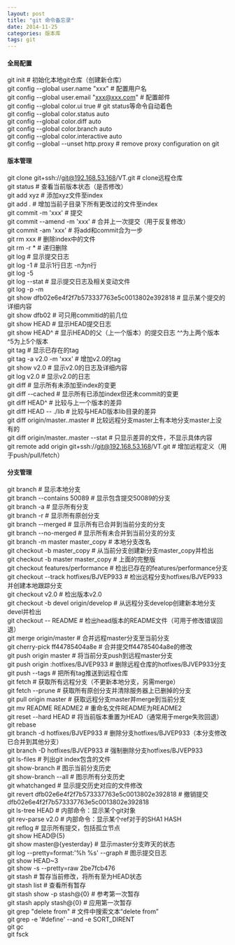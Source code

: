```yaml
---
layout: post
title: "git 命令备忘录"
date: 2014-11-25
categories: 版本库
tags: git
---
```


#### 全局配置
git init                                                  # 初始化本地git仓库（创建新仓库）<br/>
git config --global user.name "xxx"                       # 配置用户名<br/>
git config --global user.email "xxx@xxx.com"              # 配置邮件<br/>
git config --global color.ui true                         # git status等命令自动着色<br/>
git config --global color.status auto<br/>
git config --global color.diff auto<br/>
git config --global color.branch auto<br/>
git config --global color.interactive auto<br/>
git config --global --unset http.proxy                    # remove  proxy configuration on git<br/>

#### 版本管理
git clone git+ssh://git@192.168.53.168/VT.git             # clone远程仓库<br/>
git status                                                # 查看当前版本状态（是否修改）<br/>
git add xyz                                               # 添加xyz文件至index<br/>
git add .                                                 # 增加当前子目录下所有更改过的文件至index<br/>
git commit -m 'xxx'                                       # 提交<br/>
git commit --amend -m 'xxx'                               # 合并上一次提交（用于反复修改）<br/>
git commit -am 'xxx'                                      # 将add和commit合为一步<br/>
git rm xxx                                                # 删除index中的文件<br/>
git rm -r *                                               # 递归删除<br/>
git log                                                   # 显示提交日志<br/>
git log -1                                                # 显示1行日志 -n为n行<br/>
git log -5<br/>
git log --stat                                            # 显示提交日志及相关变动文件<br/>
git log -p -m<br/>
git show dfb02e6e4f2f7b573337763e5c0013802e392818         # 显示某个提交的详细内容<br/>
git show dfb02                                            # 可只用commitid的前几位<br/>
git show HEAD                                             # 显示HEAD提交日志<br/>
git show HEAD^                                            # 显示HEAD的父（上一个版本）的提交日志 ^^为上两个版本 ^5为上5个版本<br/>
git tag                                                   # 显示已存在的tag<br/>
git tag -a v2.0 -m 'xxx'                                  # 增加v2.0的tag<br/>
git show v2.0                                             # 显示v2.0的日志及详细内容<br/>
git log v2.0                                              # 显示v2.0的日志<br/>
git diff                                                  # 显示所有未添加至index的变更<br/>
git diff --cached                                         # 显示所有已添加index但还未commit的变更<br/>
git diff HEAD^                                            # 比较与上一个版本的差异<br/>
git diff HEAD -- ./lib                                    # 比较与HEAD版本lib目录的差异<br/>
git diff origin/master..master                            # 比较远程分支master上有本地分支master上没有的<br/>
git diff origin/master..master --stat                     # 只显示差异的文件，不显示具体内容<br/>
git remote add origin git+ssh://git@192.168.53.168/VT.git # 增加远程定义（用于push/pull/fetch）<br/>

#### 分支管理
git branch                                                # 显示本地分支<br/>
git branch --contains 50089                               # 显示包含提交50089的分支<br/>
git branch -a                                             # 显示所有分支<br/>
git branch -r                                             # 显示所有原创分支<br/>
git branch --merged                                       # 显示所有已合并到当前分支的分支<br/>
git branch --no-merged                                    # 显示所有未合并到当前分支的分支<br/>
git branch -m master master_copy                          # 本地分支改名<br/>
git checkout -b master_copy                               # 从当前分支创建新分支master_copy并检出<br/>
git checkout -b master master_copy                        # 上面的完整版<br/>
git checkout features/performance                         # 检出已存在的features/performance分支<br/>
git checkout --track hotfixes/BJVEP933                    # 检出远程分支hotfixes/BJVEP933并创建本地跟踪分支<br/>
git checkout v2.0                                         # 检出版本v2.0<br/>
git checkout -b devel origin/develop                      # 从远程分支develop创建新本地分支devel并检出<br/>
git checkout -- README                                    # 检出head版本的README文件（可用于修改错误回退）<br/>
git merge origin/master                                   # 合并远程master分支至当前分支<br/>
git cherry-pick ff44785404a8e                             # 合并提交ff44785404a8e的修改<br/>
git push origin master                                    # 将当前分支push到远程master分支<br/>
git push origin :hotfixes/BJVEP933                        # 删除远程仓库的hotfixes/BJVEP933分支<br/>
git push --tags                                           # 把所有tag推送到远程仓库<br/>
git fetch                                                 # 获取所有远程分支（不更新本地分支，另需merge）<br/>
git fetch --prune                                         # 获取所有原创分支并清除服务器上已删掉的分支<br/>
git pull origin master                                    # 获取远程分支master并merge到当前分支<br/>
git mv README README2                                     # 重命名文件README为README2<br/>
git reset --hard HEAD                                     # 将当前版本重置为HEAD（通常用于merge失败回退）<br/>
git rebase<br/>
git branch -d hotfixes/BJVEP933                           # 删除分支hotfixes/BJVEP933（本分支修改已合并到其他分支）<br/>
git branch -D hotfixes/BJVEP933                           # 强制删除分支hotfixes/BJVEP933<br/>
git ls-files                                              # 列出git index包含的文件<br/>
git show-branch                                           # 图示当前分支历史<br/>
git show-branch --all                                     # 图示所有分支历史<br/>
git whatchanged                                           # 显示提交历史对应的文件修改<br/>
git revert dfb02e6e4f2f7b573337763e5c0013802e392818       # 撤销提交dfb02e6e4f2f7b573337763e5c0013802e392818<br/>
git ls-tree HEAD                                          # 内部命令：显示某个git对象<br/>
git rev-parse v2.0                                        # 内部命令：显示某个ref对于的SHA1 HASH<br/>
git reflog                                                # 显示所有提交，包括孤立节点<br/>
git show HEAD@{5}<br/>
git show master@{yesterday}                               # 显示master分支昨天的状态<br/>
git log --pretty=format:'%h %s' --graph                   # 图示提交日志<br/>
git show HEAD~3<br/>
git show -s --pretty=raw 2be7fcb476<br/>
git stash                                                 # 暂存当前修改，将所有至为HEAD状态<br/>
git stash list                                            # 查看所有暂存<br/>
git stash show -p stash@{0}                               # 参考第一次暂存<br/>
git stash apply stash@{0}                                 # 应用第一次暂存<br/>
git grep "delete from"                                    # 文件中搜索文本“delete from”<br/>
git grep -e '#define' --and -e SORT_DIRENT<br/>
git gc<br/>
git fsck
